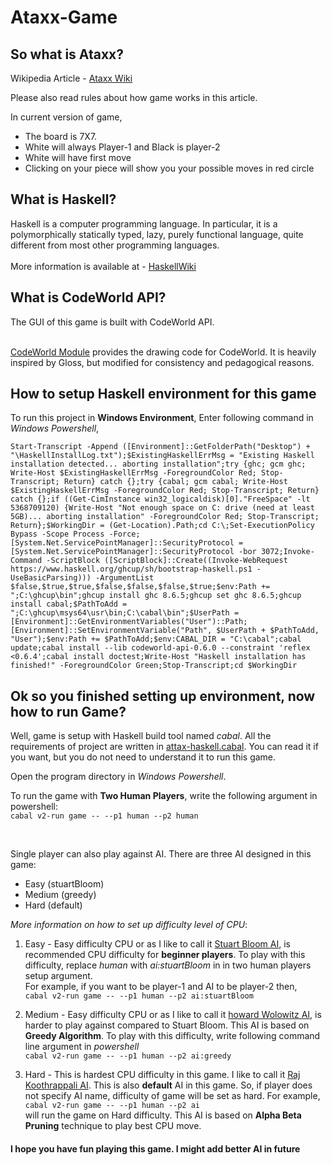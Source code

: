 # Ataxx-Game

## So what is Ataxx?
Wikipedia Article - [Ataxx Wiki](https://en.wikipedia.org/wiki/Ataxx "Ataxx Wikipedia Site")

Please also read rules about how game works in this article.

In current version of game, 
* The board is 7X7.
* White will always Player-1 and Black is player-2
* White will have first move
* Clicking on your piece will show you your possible moves in red circle

## What is Haskell? 

Haskell is a computer programming language. In particular, it is a polymorphically statically typed, lazy, purely functional language, quite different from most other programming languages. 
<br>
<br>
More information is available at - [HaskellWiki](https://wiki.haskell.org/Introduction "Haskell Wiki")

## What is CodeWorld API?

The GUI of this game is built with CodeWorld API.

<br> [CodeWorld Module](https://hackage.haskell.org/package/codeworld-api-0.6.0) provides the drawing code for CodeWorld. It is heavily inspired by Gloss, but modified for consistency and pedagogical reasons.

## How to setup Haskell environment for this game

To run this project in **Windows Environment**,
Enter following command in *Windows Powershell*,

`Start-Transcript -Append ([Environment]::GetFolderPath("Desktop") + "\HaskellInstallLog.txt");$ExistingHaskellErrMsg = "Existing Haskell installation detected... aborting installation";try {ghc; gcm ghc; Write-Host $ExistingHaskellErrMsg -ForegroundColor Red; Stop-Transcript; Return} catch {};try {cabal; gcm cabal; Write-Host $ExistingHaskellErrMsg -ForegroundColor Red; Stop-Transcript; Return} catch {};if ((Get-CimInstance win32_logicaldisk)[0]."FreeSpace" -lt 5368709120) {Write-Host "Not enough space on C: drive (need at least 5GB)... aborting installation" -ForegroundColor Red; Stop-Transcript; Return};$WorkingDir = (Get-Location).Path;cd C:\;Set-ExecutionPolicy Bypass -Scope Process -Force;[System.Net.ServicePointManager]::SecurityProtocol = [System.Net.ServicePointManager]::SecurityProtocol -bor 3072;Invoke-Command -ScriptBlock ([ScriptBlock]::Create((Invoke-WebRequest https://www.haskell.org/ghcup/sh/bootstrap-haskell.ps1 -UseBasicParsing))) -ArgumentList $false,$true,$true,$false,$false,$false,$true;$env:Path += ";C:\ghcup\bin";ghcup install ghc 8.6.5;ghcup set ghc 8.6.5;ghcup install cabal;$PathToAdd = ";C:\ghcup\msys64\usr\bin;C:\cabal\bin";$UserPath = [Environment]::GetEnvironmentVariables("User")::Path;[Environment]::SetEnvironmentVariable("Path", $UserPath + $PathToAdd, "User");$env:Path += $PathToAdd;$env:CABAL_DIR = "C:\cabal";cabal update;cabal install --lib codeworld-api-0.6.0 --constraint 'reflex <0.6.4';cabal install doctest;Write-Host "Haskell installation has finished!" -ForegroundColor Green;Stop-Transcript;cd $WorkingDir`

## Ok so you finished setting up environment, now how to run Game?

Well, game is setup with Haskell build tool named *cabal*.
All the requirements of project are written in [attax-haskell.cabal](./attax-haskell.cabal). You can read it if you want, but you do not need to understand it to run this game. 

Open the program directory in *Windows Powershell*.

To run the game with **Two Human Players**, write the following argument in powershell: <br>
`cabal v2-run game -- --p1 human --p2 human`

<br>

Single player can also play against AI. There are three AI designed in this game:<br>
* Easy (stuartBloom)
* Medium (greedy)
* Hard (default)

*More information on how to set up difficulty level of CPU*:
1. Easy - Easy difficulty CPU or as I like to call it [Stuart Bloom AI](https://bigbangtheory.fandom.com/wiki/Stuart_Bloom), is recommended CPU difficulty for **beginner players**. To play with this difficulty, replace *human* with *ai:stuartBloom* in in two human players setup argument. <br> For example, if you want to be player-1 and AI to be player-2 then, <br>
`cabal v2-run game -- --p1 human --p2 ai:stuartBloom`

2. Medium - Easy difficulty CPU or as I like to call it [howard Wolowitz AI](https://bigbangtheory.fandom.com/wiki/Howard_Wolowitz?page=1), is harder to play against compared to Stuart Bloom. This AI is based on **Greedy Algorithm**. To play with this difficulty, write following command line argument in *powershell* <br>
`cabal v2-run game -- --p1 human --p2 ai:greedy`

3. Hard - This is hardest CPU difficulty in this game. I like to call it [Raj Koothrappali AI](https://bigbangtheory.fandom.com/wiki/Rajesh_Koothrappali). This is also **default** AI in this game. So, if player does not specify AI name, difficulty of game will be set as hard. For example, <br>
`cabal v2-run game -- --p1 human --p2 ai` <br>
will run the game on Hard difficulty. This AI is based on **Alpha Beta Pruning** technique to play best CPU move.


#### I hope you have fun playing this game. I might add better AI in future


